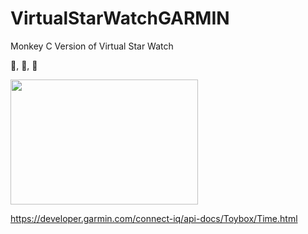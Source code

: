 # VirtualStarWatchGARMIN
Monkey C Version of Virtual Star Watch

🙈, 🙉, 🙊 


<img src="https://guerrillaworldpress.files.wordpress.com/2015/01/b3_construction_monkey2.jpg" width="300" height="200" />

https://developer.garmin.com/connect-iq/api-docs/Toybox/Time.html
